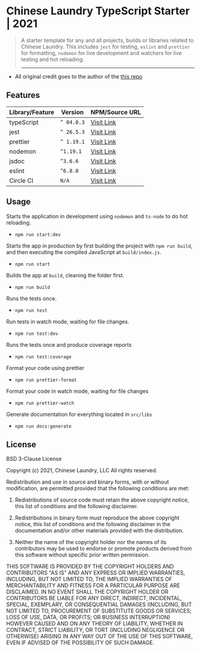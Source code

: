 # Chinese Laundry TypeScript Starter | 2021
> A starter template for any and all projects, builds or libraries related to Chinese Laundry. This
> includes `jest` for testing, `eslint` and `prettier` for formatting, `nodemon` for live development
> and watchers for live testing and hot reloading.
> ___
- All original credit goes to the author of the [this repo](https://github.com/stemmlerjs/simple-typescript-starter)

## Features
|   Library/Feature  |   Version   |                  NPM/Source URL               |
|--------------------|-------------|-----------------------------------------------|
|      typeScript    | `^ 04.0.3`  | [Visit Link](https://www.typescriptlang.org/) |
|         jest       | `^ 26.5.3`  | [Visit Link](https://jestjs.io/)              |
|       prettier     | `^ 1.19.1`  | [Visit Link](https://prettier.io/)            |
|       nodemon      | `^1.19.1`   | [Visit Link](https://nodemon.io/)             |
|        jsdoc       | `^3.6.6`    | [Visit Link](https://jsdoc.app/)              |
|        eslint      | `^6.8.0`    | [Visit Link](https://eslint.org/)             |
|      Circle CI     |   `N/A`     | [Visit Link](https://circleci.com/)           |

## Usage
Starts the application in development using `nodemon` and `ts-node` to do hot reloading.
 - `npm run start:dev`

Starts the app in production by first building the project with `npm run build`, and then 
executing the compiled JavaScript at `build/index.js`.
 - `npm run start`

Builds the app at `build`, cleaning the folder first.
- `npm run build`

Runs the tests once.
- `npm run test`

Run tests in watch mode, waiting for file changes.
- `npm run test:dev`

Runs the tests once and produce coverage reports
- `npm run test:coverage`

Format your code using prettier
- `npm run prettier-format`

Format your code in watch mode, waiting for file changes
- `npm run prettier-watch`

Generate documentation for everything located in `src/libs`
- `npm run docs:generate`

## License
BSD 3-Clause License

Copyright (c) 2021, Chinese Laundry, LLC
All rights reserved.

Redistribution and use in source and binary forms, with or without
modification, are permitted provided that the following conditions are met:

1. Redistributions of source code must retain the above copyright notice, this
   list of conditions and the following disclaimer.

2. Redistributions in binary form must reproduce the above copyright notice,
   this list of conditions and the following disclaimer in the documentation
   and/or other materials provided with the distribution.

3. Neither the name of the copyright holder nor the names of its
   contributors may be used to endorse or promote products derived from
   this software without specific prior written permission.

THIS SOFTWARE IS PROVIDED BY THE COPYRIGHT HOLDERS AND CONTRIBUTORS "AS IS"
AND ANY EXPRESS OR IMPLIED WARRANTIES, INCLUDING, BUT NOT LIMITED TO, THE
IMPLIED WARRANTIES OF MERCHANTABILITY AND FITNESS FOR A PARTICULAR PURPOSE ARE
DISCLAIMED. IN NO EVENT SHALL THE COPYRIGHT HOLDER OR CONTRIBUTORS BE LIABLE
FOR ANY DIRECT, INDIRECT, INCIDENTAL, SPECIAL, EXEMPLARY, OR CONSEQUENTIAL
DAMAGES (INCLUDING, BUT NOT LIMITED TO, PROCUREMENT OF SUBSTITUTE GOODS OR
SERVICES; LOSS OF USE, DATA, OR PROFITS; OR BUSINESS INTERRUPTION) HOWEVER
CAUSED AND ON ANY THEORY OF LIABILITY, WHETHER IN CONTRACT, STRICT LIABILITY,
OR TORT (INCLUDING NEGLIGENCE OR OTHERWISE) ARISING IN ANY WAY OUT OF THE USE
OF THIS SOFTWARE, EVEN IF ADVISED OF THE POSSIBILITY OF SUCH DAMAGE.
